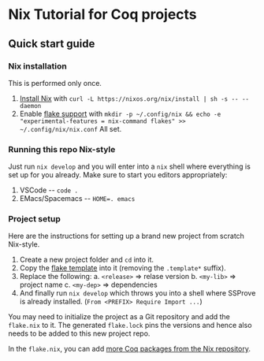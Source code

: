 # Nix Tutorial for Coq projects

## Quick start guide

### Nix installation
This is performed only once.
1. [Install Nix](https://nix.dev/install-nix.html) with `curl -L https://nixos.org/nix/install | sh -s -- --daemon`
2. Enable [flake support](https://nixos.wiki/wiki/Flakes) with `mkdir -p ~/.config/nix && echo -e "experimental-features = nix-command flakes" >> ~/.config/nix/nix.conf`
All set.

### Running this repo Nix-style

Just run `nix develop` and you will enter into a `nix` shell where everything is set up for you already.
Make sure to start you editors appropriately:
1. VSCode -- `code .`
2. EMacs/Spacemacs -- `HOME=. emacs`

### Project setup

Here are the instructions for setting up a brand new project from
scratch Nix-style.

1. Create a new project folder and `cd` into it.
2. Copy the [flake template](./code/nix/flake.nix.template) into it (removing the `.template*` suffix).
3. Replace the following:
  a. `<release>` => relase version
  b. `<my-lib>` => project name
  c. `<my-dep>` => dependencies
4. And finally run `nix develop` which throws you into a shell where SSProve is already installed. (`From <PREFIX> Require Import ...`)

You may need to initialize the project as a Git repository and add the `flake.nix` to it.
The generated `flake.lock` pins the versions and hence also needs to be added to this new project repo.

In the `flake.nix`, you can add [more Coq packages from the Nix repository](https://github.com/NixOS/nixpkgs/blob/a194f9d0654e368fb900830a19396f9d7792647a/pkgs/top-level/coq-packages.nix#L20).

